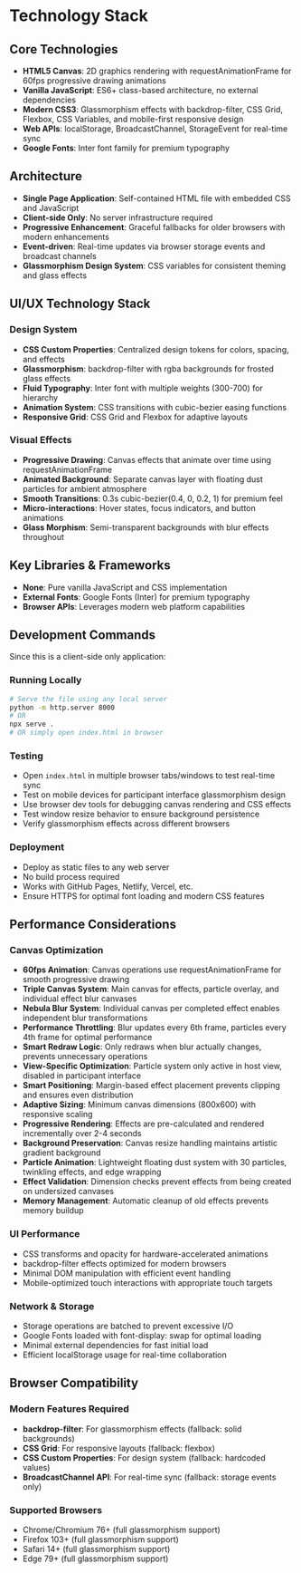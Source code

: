 # Technology Stack

## Core Technologies

- **HTML5 Canvas**: 2D graphics rendering with requestAnimationFrame for 60fps progressive drawing animations
- **Vanilla JavaScript**: ES6+ class-based architecture, no external dependencies
- **Modern CSS3**: Glassmorphism effects with backdrop-filter, CSS Grid, Flexbox, CSS Variables, and mobile-first responsive design
- **Web APIs**: localStorage, BroadcastChannel, StorageEvent for real-time sync
- **Google Fonts**: Inter font family for premium typography

## Architecture

- **Single Page Application**: Self-contained HTML file with embedded CSS and JavaScript
- **Client-side Only**: No server infrastructure required
- **Progressive Enhancement**: Graceful fallbacks for older browsers with modern enhancements
- **Event-driven**: Real-time updates via browser storage events and broadcast channels
- **Glassmorphism Design System**: CSS variables for consistent theming and glass effects

## UI/UX Technology Stack

### Design System

- **CSS Custom Properties**: Centralized design tokens for colors, spacing, and effects
- **Glassmorphism**: backdrop-filter with rgba backgrounds for frosted glass effects
- **Fluid Typography**: Inter font with multiple weights (300-700) for hierarchy
- **Animation System**: CSS transitions with cubic-bezier easing functions
- **Responsive Grid**: CSS Grid and Flexbox for adaptive layouts

### Visual Effects

- **Progressive Drawing**: Canvas effects that animate over time using requestAnimationFrame
- **Animated Background**: Separate canvas layer with floating dust particles for ambient atmosphere
- **Smooth Transitions**: 0.3s cubic-bezier(0.4, 0, 0.2, 1) for premium feel
- **Micro-interactions**: Hover states, focus indicators, and button animations
- **Glass Morphism**: Semi-transparent backgrounds with blur effects throughout

## Key Libraries & Frameworks

- **None**: Pure vanilla JavaScript and CSS implementation
- **External Fonts**: Google Fonts (Inter) for premium typography
- **Browser APIs**: Leverages modern web platform capabilities

## Development Commands

Since this is a client-side only application:

### Running Locally

```bash
# Serve the file using any local server
python -m http.server 8000
# OR
npx serve .
# OR simply open index.html in browser
```

### Testing

- Open `index.html` in multiple browser tabs/windows to test real-time sync
- Test on mobile devices for participant interface glassmorphism design
- Use browser dev tools for debugging canvas rendering and CSS effects
- Test window resize behavior to ensure background persistence
- Verify glassmorphism effects across different browsers

### Deployment

- Deploy as static files to any web server
- No build process required
- Works with GitHub Pages, Netlify, Vercel, etc.
- Ensure HTTPS for optimal font loading and modern CSS features

## Performance Considerations

### Canvas Optimization

- **60fps Animation**: Canvas operations use requestAnimationFrame for smooth progressive drawing
- **Triple Canvas System**: Main canvas for effects, particle overlay, and individual effect blur canvases
- **Nebula Blur System**: Individual canvas per completed effect enables independent blur transformations
- **Performance Throttling**: Blur updates every 6th frame, particles every 4th frame for optimal performance
- **Smart Redraw Logic**: Only redraws when blur actually changes, prevents unnecessary operations
- **View-Specific Optimization**: Particle system only active in host view, disabled in participant interface
- **Smart Positioning**: Margin-based effect placement prevents clipping and ensures even distribution
- **Adaptive Sizing**: Minimum canvas dimensions (800x600) with responsive scaling
- **Progressive Rendering**: Effects are pre-calculated and rendered incrementally over 2-4 seconds
- **Background Preservation**: Canvas resize handling maintains artistic gradient background
- **Particle Animation**: Lightweight floating dust system with 30 particles, twinkling effects, and edge wrapping
- **Effect Validation**: Dimension checks prevent effects from being created on undersized canvases
- **Memory Management**: Automatic cleanup of old effects prevents memory buildup

### UI Performance

- CSS transforms and opacity for hardware-accelerated animations
- backdrop-filter effects optimized for modern browsers
- Minimal DOM manipulation with efficient event handling
- Mobile-optimized touch interactions with appropriate touch targets

### Network & Storage

- Storage operations are batched to prevent excessive I/O
- Google Fonts loaded with font-display: swap for optimal loading
- Minimal external dependencies for fast initial load
- Efficient localStorage usage for real-time collaboration

## Browser Compatibility

### Modern Features Required

- **backdrop-filter**: For glassmorphism effects (fallback: solid backgrounds)
- **CSS Grid**: For responsive layouts (fallback: flexbox)
- **CSS Custom Properties**: For design system (fallback: hardcoded values)
- **BroadcastChannel API**: For real-time sync (fallback: storage events only)

### Supported Browsers

- Chrome/Chromium 76+ (full glassmorphism support)
- Firefox 103+ (full glassmorphism support)
- Safari 14+ (full glassmorphism support)
- Edge 79+ (full glassmorphism support)
